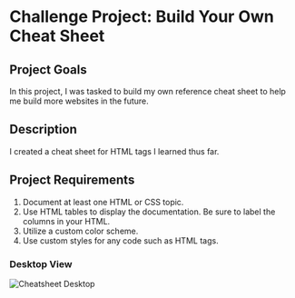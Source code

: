 # Challenge Project: Build Your Own Cheat Sheet


## Project Goals
In this project, I was tasked to build my own reference cheat sheet to help me build more websites in the future.

## Description
I created a cheat sheet for HTML tags I learned thus far.

## Project Requirements
1. Document at least one HTML or CSS topic.
2. Use HTML tables to display the documentation. Be sure to label the columns in your HTML.
3. Utilize a custom color scheme.
4. Use custom styles for any code such as HTML tags.

### Desktop View
![Cheatsheet Desktop](https://github.com/maddielingad/CheatSheet/assets/96184579/b0db88ae-acf6-4de8-8361-f5a82b008c23)

